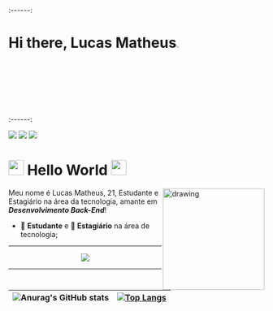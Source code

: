 :------: <h1>Hi there, Lucas Matheus<img src="https://camo.githubusercontent.com/0c732027af8a28d138e3698181f7be7c9b97d443b4beb9c7ce8ec4cffc6b4767/68747470733a2f2f6d656469612e67697068792e636f6d2f6d656469612f6876524a434c467a6361737252346961377a2f67697068792e676966" width="3%"></img></h1> :------:
 
<a href="https://www.instagram.com/lmar_moust/" target="_blank"><img src="https://img.shields.io/badge/-Instagram-%23E4405F?style=for-the-badge&logo=instagram&logoColor=white" target="_blank"></a>
<a href = "mailto:lucasmatheusalero@gmail.com"><img src="https://img.shields.io/badge/-Gmail-%23333?style=for-the-badge&logo=gmail&logoColor=white" target="_blank"></a>
<a href="https://www.linkedin.com/in/lucas-matheus-alves-rodrigues-509b1a240/" target="_blank"><img src="https://img.shields.io/badge/-LinkedIn-%230077B5?style=for-the-badge&logo=linkedin&logoColor=white" target="_blank"></a> 

<h1><img src="https://github.com/TheDudeThatCode/TheDudeThatCode/blob/master/Assets/Earth.gif" width=30 /> Hello World <img src="https://github.com/TheDudeThatCode/TheDudeThatCode/blob/master/Assets/Earth.gif" width=30 /></h1>

<img src="https://i.pinimg.com/originals/9d/9b/d1/9d9bd13afce1a798d22ecfd9897730ed.gif" alt="drawing" width="200" align="right"/> 

Meu nome é Lucas Matheus, 21, Estudante e Estagiário na área da tecnologia, amante em ***Desenvolvimento Back-End***!

*  📖 **Estudante** e 💼 **Estagiário** na área de tecnologia;

---

<p align="center">
  <a href="https://beacons.ai/lucasmat">
    <img src="https://skillicons.dev/icons?i=php,py,docker,mysql,html"/>

  </a>
</p>

---

| ![Anurag's GitHub stats](https://github-readme-stats.vercel.app/api?username=LmarDark&show_icons=true) | [![Top Langs](https://github-readme-stats.vercel.app/api/top-langs/?username=LmarDark&layout=donut)](https://github.com/anuraghazra/github-readme-stats) |
|  :---:  |  :----:  |




